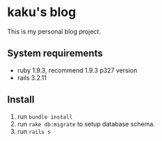 # kaku's blog

This is my personal blog project.

## System requirements

* ruby 1.9.3, recommend 1.9.3 p327 version
* rails 3.2.11

## Install
1. run `bundle install`
2. run `rake db:migrate` to setup database schema.
9. run `rails s` 


